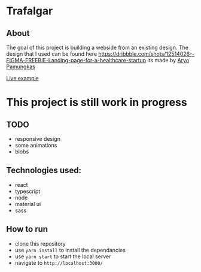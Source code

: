 


# Trafalgar

## About
The goal of this project is building a webside from an existing design. The design that I used can be found here https://dribbble.com/shots/12514026--FIGMA-FREEBIE-Landing-page-for-a-healthcare-startup its made by [Aryo Pamungkas](https://dribbble.com/musicalryo)

[Live example](https://maturc.github.io/trafalgar/)

# This project is still work in progress
## TODO
* responsive design
* some animations
* blobs

## Technologies used:
* react
* typescript
* node
* material ui
* sass

## How to run
 * clone this repository
 * use `yarn install` to install the dependancies
 * use `yarn start` to start the local server
 * navigate to `http://localhost:3000/`
